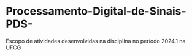 # Processamento-Digital-de-Sinais-PDS-
Escopo de atividades desenvolvidas na disciplina no período 2024.1 na UFCG
